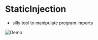 # StaticInjection
- silly tool to manipulate program imports

![Demo](https://github.com/user-attachments/assets/4bc6b593-f017-48b1-b228-7178fc3f4fb4)

